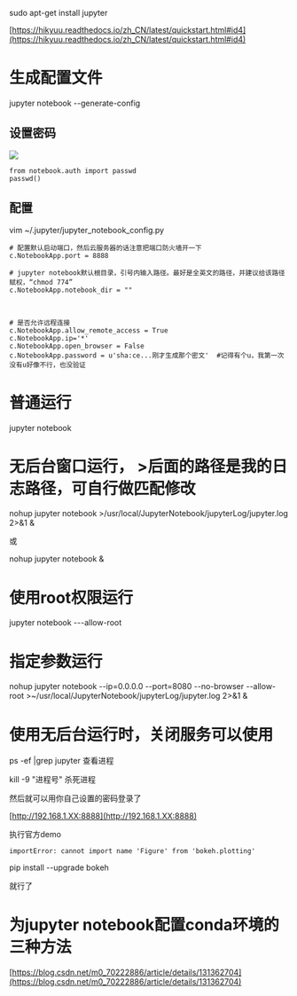 sudo apt-get install jupyter

[https://hikyuu.readthedocs.io/zh_CN/latest/quickstart.html#id4](https://hikyuu.readthedocs.io/zh_CN/latest/quickstart.html#id4)

# 生成配置文件

jupyter notebook --generate-config

## 设置密码

![](https://gitee.com/hxc8/images5/raw/master/img/202407172332133.jpg)

```
from notebook.auth import passwd
passwd()
```

## 配置

vim ~/.jupyter/jupyter_notebook_config.py

```
# 配置默认启动端口，然后云服务器的话注意把端口防火墙开一下
c.NotebookApp.port = 8888

# jupyter notebook默认根目录，引号内输入路径。最好是全英文的路径，并建议给该路径赋权，“chmod 774”
c.NotebookApp.notebook_dir = ""



# 是否允许远程连接
c.NotebookApp.allow_remote_access = True 
c.NotebookApp.ip='*'
c.NotebookApp.open_browser = False
c.NotebookApp.password = u'sha:ce...刚才生成那个密文'  #记得有个u，我第一次没有u好像不行，也没验证

```

# 普通运行

jupyter notebook

# 无后台窗口运行， >后面的路径是我的日志路径，可自行做匹配修改

nohup jupyter notebook >/usr/local/JupyterNotebook/jupyterLog/jupyter.log 2>&1 &

或

nohup jupyter notebook  &

# 使用root权限运行

jupyter notebook ---allow-root

# 指定参数运行

nohup jupyter notebook --ip=0.0.0.0 --port=8080 --no-browser --allow-root >~/usr/local/JupyterNotebook/jupyterLog/jupyter.log 2>&1 &

# 使用无后台运行时，关闭服务可以使用

ps -ef |grep jupyter      查看进程

kill -9 "进程号"          杀死进程

然后就可以用你自己设置的密码登录了

[http://192.168.1.XX:8888](http://192.168.1.XX:8888)

执行官方demo

```
importError: cannot import name 'Figure' from 'bokeh.plotting' 
```

[](http://192.168.100.24:8888/tree?)pip install --upgrade bokeh

就行了

# 为jupyter notebook配置conda环境的三种方法

[https://blog.csdn.net/m0_70222886/article/details/131362704](https://blog.csdn.net/m0_70222886/article/details/131362704)